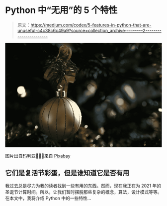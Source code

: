 # Python 中“无用”的 5 个特性

> 原文：<https://medium.com/codex/5-features-in-python-that-are-unuseful-c4c38c6c49a9?source=collection_archive---------2----------------------->

![](img/47ddb71d12d930ad4d7681aba68b8cb5.png)

图片出自[玛利亚🌸🌺🌼](https://pixabay.com/users/mammiya-12752456/?utm_source=link-attribution&utm_medium=referral&utm_campaign=image&utm_content=6848782)来自 [Pixabay](https://pixabay.com/?utm_source=link-attribution&utm_medium=referral&utm_campaign=image&utm_content=6848782)

## 它们是复活节彩蛋，但是谁知道它是否有用

我过去总是尽力为我的读者找到一些有用的东西。然而，现在我正在为 2021 年的圣诞节计算时间。所以，让我们暂时摆脱那些复杂的概念，算法，设计模式等等。在本文中，我将介绍 Python 中的一些特性…